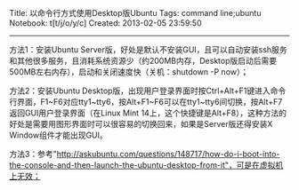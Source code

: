 Title: 以命令行方式使用Desktop版Ubuntu
Tags: command line;ubuntu
Notebook: t[t/j/o/y/c]
Created: 2013-02-05 23:59:50

------

方法1：安装Ubuntu Server版，好处是默认不安装GUI，且可以自动安装ssh服务和其他很多服务，且消耗系统资源少（约200MB内存，Desktop版启动后需要500MB左右内存），启动和关闭速度快（关机：shutdown -P now）；

 

方法2：安装Ubuntu Desktop版，出现用户登录界面时按Ctrl+Alt+F1键进入命令行界面，F1~F6对应tty1~tty6，按Alt+F1~F6可以在tty1~tty6间切换，按Alt+F7返回GUI用户登录界面（在Linux Mint 14上，这个快捷键是Alt+F8），这种方法的好处是需要用图形界面时可以很容易的切换回来，如果是Server版还得安装X Window组件才能出现GUI。

 

方法3：参考"http://askubuntu.com/questions/148717/how-do-i-boot-into-the-console-and-then-launch-the-ubuntu-desktop-from-it"，可是在虚拟机上无效；